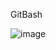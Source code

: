 

GitBash



![image](https://user-images.githubusercontent.com/90384405/205498858-ce55d431-6bd6-4f03-8caa-0d55123f4e8a.png)
